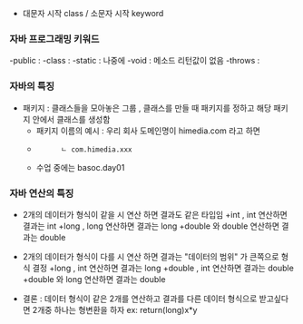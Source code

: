 
+ 대문자 시작 class / 소문자 시작 keyword

### 자바 프로그래밍 키워드

-public :
-class : 
-static : 나중에
-void : 메소드 리턴값이 없음
-throws :

### 자바의 특징
- 패키지 : 클래스들을 모아놓은 그룹 , 클래스를 만들 때 패키지를 정하고
해당 패키지 안에서 클래스를 생성함
    + 패키지 이름의 예시 : 우리 회사 도메인명이 himedia.com 라고 하면
    +           ㄴ com.himedia.xxx
    + 수업 중에는 basoc.day01

### 자바 연산의 특징 
- 2개의 데이터가 형식이 같을 시 연산 하면 결과도 같은 타입임
    +int , int 연산하면 결과는 int
    +long , long 연산하면 결과는 long 
    +double 와 double 연산하면 결과는 double

- 2개의 데이터가 형식이 다를 시 연산 하면 결과는 "데이터의 범위" 가 큰쪽으로 형식 결정 
    +long , int 연산하면 결과는 long
    +double , int 연산하면 결과는 double 
    +double 와 long 연산하면 결과는 double

- 결론 : 데이터 형식이 같은 2개를 연산하고 결과를 다른 데이터 형식으로 받고싶다면 
         2개중 하나는 형변환을 하자 ex: return(long)x*y 